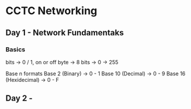 # CCTC Networking

## Day 1 - Network Fundamentaks

### Basics
bits -> 0 / 1, on or off
byte -> 8 bits -> 0 -> 255

Base n formats
  Base 2 (Binary) -> 0 - 1 
  Base 10 (Decimal) -> 0 - 9
  Base 16 (Hexidecimal) -> 0 - F  


###

## Day 2 -

